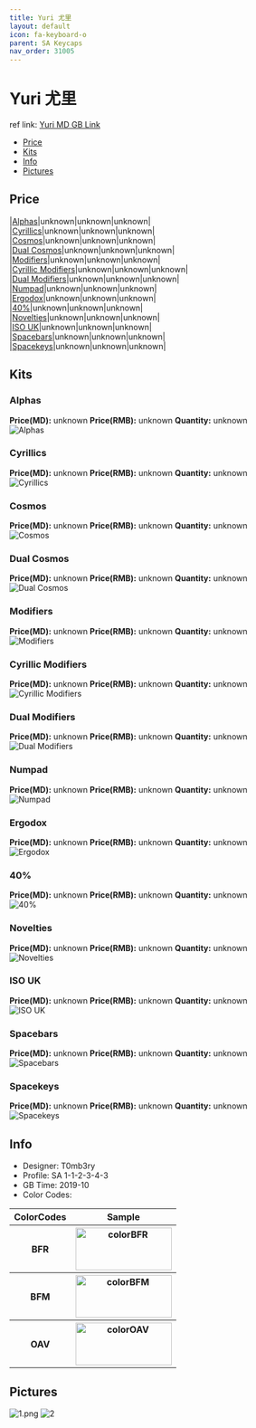 ```yaml
---
title: Yuri 尤里
layout: default
icon: fa-keyboard-o
parent: SA Keycaps
nav_order: 31005
---
```


# Yuri 尤里

ref link: [Yuri MD GB Link]()

* [Price](#price)
* [Kits](#kits)
* [Info](#info)
* [Pictures](#pictures)


## Price  
|[Alphas](#alphas)|unknown|unknown|unknown|  
|[Cyrillics](#cyrillics)|unknown|unknown|unknown|  
|[Cosmos](#cosmos)|unknown|unknown|unknown|  
|[Dual Cosmos](#dual-cosmos)|unknown|unknown|unknown|  
|[Modifiers](#modifiers)|unknown|unknown|unknown|  
|[Cyrillic Modifiers](#cyrillic-modifiers)|unknown|unknown|unknown|  
|[Dual Modifiers](#dual-modifiers)|unknown|unknown|unknown|  
|[Numpad](#numpad)|unknown|unknown|unknown|  
|[Ergodox](#ergodox)|unknown|unknown|unknown|  
|[40%](#40%)|unknown|unknown|unknown|  
|[Novelties](#novelties)|unknown|unknown|unknown|  
|[ISO UK](#iso-uk)|unknown|unknown|unknown|  
|[Spacebars](#spacebars)|unknown|unknown|unknown|  
|[Spacekeys](#spacekeys)|unknown|unknown|unknown|  


## Kits
### Alphas
**Price(MD):** unknown    **Price(RMB):** unknown    **Quantity:** unknown  
<img src="{{ 'assets/images/sa-keycaps/yuri/kits_pics/alphas.png' | relative_url }}" alt="Alphas" class="image featured">

### Cyrillics
**Price(MD):** unknown    **Price(RMB):** unknown    **Quantity:** unknown  
<img src="{{ 'assets/images/sa-keycaps/yuri/kits_pics/cyrillics.png' | relative_url }}" alt="Cyrillics" class="image featured">

### Cosmos
**Price(MD):** unknown    **Price(RMB):** unknown    **Quantity:** unknown  
<img src="{{ 'assets/images/sa-keycaps/yuri/kits_pics/cosmos.png' | relative_url }}" alt="Cosmos" class="image featured">

### Dual Cosmos
**Price(MD):** unknown    **Price(RMB):** unknown    **Quantity:** unknown  
<img src="{{ 'assets/images/sa-keycaps/yuri/kits_pics/dual-cosmos.png' | relative_url }}" alt="Dual Cosmos" class="image featured">

### Modifiers
**Price(MD):** unknown    **Price(RMB):** unknown    **Quantity:** unknown  
<img src="{{ 'assets/images/sa-keycaps/yuri/kits_pics/modifiers.png' | relative_url }}" alt="Modifiers" class="image featured">

### Cyrillic Modifiers
**Price(MD):** unknown    **Price(RMB):** unknown    **Quantity:** unknown  
<img src="{{ 'assets/images/sa-keycaps/yuri/kits_pics/cyrillic-modifiers.png' | relative_url }}" alt="Cyrillic Modifiers" class="image featured">

### Dual Modifiers
**Price(MD):** unknown    **Price(RMB):** unknown    **Quantity:** unknown  
<img src="{{ 'assets/images/sa-keycaps/yuri/kits_pics/dual-modifiers.png' | relative_url }}" alt="Dual Modifiers" class="image featured">

### Numpad
**Price(MD):** unknown    **Price(RMB):** unknown    **Quantity:** unknown  
<img src="{{ 'assets/images/sa-keycaps/yuri/kits_pics/numpad.png' | relative_url }}" alt="Numpad" class="image featured">

### Ergodox
**Price(MD):** unknown    **Price(RMB):** unknown    **Quantity:** unknown  
<img src="{{ 'assets/images/sa-keycaps/yuri/kits_pics/ergodox.png' | relative_url }}" alt="Ergodox" class="image featured">

### 40%
**Price(MD):** unknown    **Price(RMB):** unknown    **Quantity:** unknown  
<img src="{{ 'assets/images/sa-keycaps/yuri/kits_pics/40%.png' | relative_url }}" alt="40%" class="image featured">

### Novelties
**Price(MD):** unknown    **Price(RMB):** unknown    **Quantity:** unknown  
<img src="{{ 'assets/images/sa-keycaps/yuri/kits_pics/novelties.png' | relative_url }}" alt="Novelties" class="image featured">

### ISO UK
**Price(MD):** unknown    **Price(RMB):** unknown    **Quantity:** unknown  
<img src="{{ 'assets/images/sa-keycaps/yuri/kits_pics/iso-uk.png' | relative_url }}" alt="ISO UK" class="image featured">

### Spacebars
**Price(MD):** unknown    **Price(RMB):** unknown    **Quantity:** unknown  
<img src="{{ 'assets/images/sa-keycaps/yuri/kits_pics/spacebars.png' | relative_url }}" alt="Spacebars" class="image featured">

### Spacekeys
**Price(MD):** unknown    **Price(RMB):** unknown    **Quantity:** unknown  
<img src="{{ 'assets/images/sa-keycaps/yuri/kits_pics/spacekeys.png' | relative_url }}" alt="Spacekeys" class="image featured">


## Info
* Designer: T0mb3ry
* Profile: SA 1-1-2-3-4-3
* GB Time: 2019-10
* Color Codes:  
<table style="width:100%">
  <tr>
    <th>ColorCodes</th>
    <th>Sample</th>
  </tr>
  <tr>
    <th>BFR</th>
    <th><img src="{{ 'assets/images/sa-keycaps/SP_ColorCodes/abs/SP_Abs_ColorCodes_BFR.png' | relative_url }}" alt="colorBFR" height="75" width="170"></th>
  </tr>
  <tr>
    <th>BFM</th>
    <th><img src="{{ 'assets/images/sa-keycaps/SP_ColorCodes/abs/SP_Abs_ColorCodes_BFM.png' | relative_url }}" alt="colorBFM" height="75" width="170"></th>
  </tr>
  <tr>
    <th>OAV</th>
    <th><img src="{{ 'assets/images/sa-keycaps/SP_ColorCodes/abs/SP_Abs_ColorCodes_OAV.png' | relative_url }}" alt="colorOAV" height="75" width="170"></th>
  </tr>
</table>


## Pictures
<img src="{{ 'assets/images/sa-keycaps/yuri/rendering_pics/1.png' | relative_url }}" alt="1.png" class="image featured">
<img src="{{ 'assets/images/sa-keycaps/yuri/rendering_pics/2.jpg' | relative_url }}" alt="2" class="image featured">
